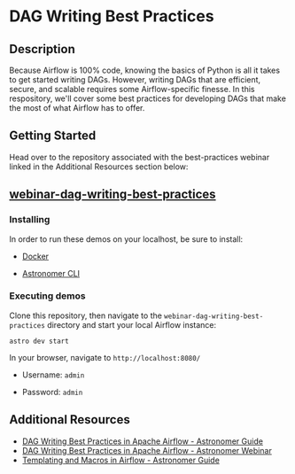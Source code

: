 # DAG Writing Best Practices



## Description

Because Airflow is 100% code, knowing the basics of Python is all it takes to get started writing DAGs. However, writing DAGs that are efficient, secure, and scalable requires some Airflow-specific finesse. In this respository, we'll cover some best practices for developing DAGs that make the most of what Airflow has to offer.

## Getting Started


Head over to the repository associated with the best-practices webinar linked in the Additional Resources section below:  

## [webinar-dag-writing-best-practices](https://github.com/astronomer/webinar-dag-writing-best-practices)

### Installing

In order to run these demos on your localhost, be sure to install:

* [Docker](https://www.docker.com/products/docker-desktop)

* [Astronomer CLI](https://www.astronomer.io/docs/cloud/stable/resources/cli-reference)


### Executing demos

Clone this repository, then navigate to the ```webinar-dag-writing-best-practices``` directory and start your local Airflow instance:
```
astro dev start
```

In your browser, navigate to ```http://localhost:8080/```

* Username: ```admin```

* Password: ```admin```


## Additional Resources

* [DAG Writing Best Practices in Apache Airflow - Astronomer Guide](https://www.astronomer.io/guides/dag-best-practices)
* [DAG Writing Best Practices in Apache Airflow - Astronomer Webinar](https://www.astronomer.io/events/webinars/dag-writing-best-practices-in-airflow/)
* [Templating and Macros in Airflow - Astronomer Guide](https://www.astronomer.io/guides/templating)
